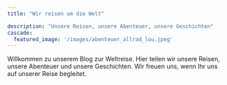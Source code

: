 ```yaml
---
title: "Wir reisen um die Welt"

description: "Unsere Reisen, unsere Abenteuer, unsere Geschichten"
cascade:
  featured_image: '/images/abenteuer_allrad_lou.jpeg'
---
```

Willkommen zu unserem Blog zur Weltreise. Hier teilen wir unsere Reisen, unsere Abenteuer und unsere Geschichten. Wir freuen uns, wenn Ihr uns auf unserer Reise begleitet.